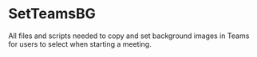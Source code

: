 # SetTeamsBG
All files and scripts needed to copy and set background images in Teams for users to select when starting a meeting.
